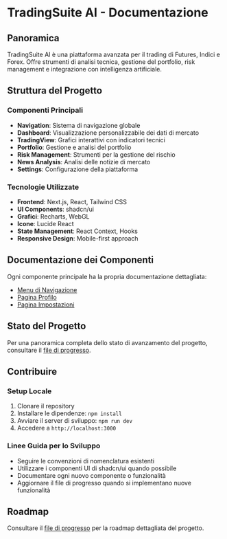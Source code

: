# TradingSuite AI - Documentazione

## Panoramica
TradingSuite AI è una piattaforma avanzata per il trading di Futures, Indici e Forex. Offre strumenti di analisi tecnica, gestione del portfolio, risk management e integrazione con intelligenza artificiale.

## Struttura del Progetto

### Componenti Principali
- **Navigation**: Sistema di navigazione globale
- **Dashboard**: Visualizzazione personalizzabile dei dati di mercato
- **TradingView**: Grafici interattivi con indicatori tecnici
- **Portfolio**: Gestione e analisi del portfolio
- **Risk Management**: Strumenti per la gestione del rischio
- **News Analysis**: Analisi delle notizie di mercato
- **Settings**: Configurazione della piattaforma

### Tecnologie Utilizzate
- **Frontend**: Next.js, React, Tailwind CSS
- **UI Components**: shadcn/ui
- **Grafici**: Recharts, WebGL
- **Icone**: Lucide React
- **State Management**: React Context, Hooks
- **Responsive Design**: Mobile-first approach

## Documentazione dei Componenti

Ogni componente principale ha la propria documentazione dettagliata:

- [Menu di Navigazione](./components/main-navigation.md)
- [Pagina Profilo](./pages/profile-page.md)
- [Pagina Impostazioni](./pages/settings-page.md)

## Stato del Progetto

Per una panoramica completa dello stato di avanzamento del progetto, consultare il [file di progresso](./PROGRESS.md).

## Contribuire

### Setup Locale
1. Clonare il repository
2. Installare le dipendenze: `npm install`
3. Avviare il server di sviluppo: `npm run dev`
4. Accedere a `http://localhost:3000`

### Linee Guida per lo Sviluppo
- Seguire le convenzioni di nomenclatura esistenti
- Utilizzare i componenti UI di shadcn/ui quando possibile
- Documentare ogni nuovo componente o funzionalità
- Aggiornare il file di progresso quando si implementano nuove funzionalità

## Roadmap
Consultare il [file di progresso](./PROGRESS.md) per la roadmap dettagliata del progetto.
